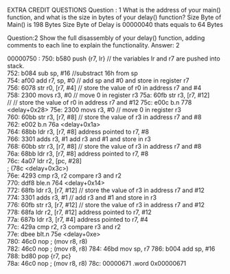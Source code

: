 EXTRA CREDIT QUESTIONS Question : 1 What is the address of your main() function, and what is the size in bytes of your delay() function? Size Byte of Main() is 198 Bytes Size Byte of Delay is 00000040 thats equals to 64 Bytes

Question:2 Show the full disassembly of your delay() function, adding comments to each line to explain the functionality. Answer: 2


00000750 : 750: b580 push {r7, lr} // the variables lr and r7 are pushed into stack.</br>
 752: b084 sub sp, #16 //substract 16h from sp </br>
 754: af00 add r7, sp, #0 // add sp and #0 and store in register r7 </br>
 756: 6078 str r0, [r7, #4] // store the value of r0 in address r7 and #4</br>
  758: 2300 movs r3, #0  // move 0 in register r3 75a: 60fb str r3, [r7, #12] </br>
  // // store the value of r0 in address r7 and #12 75c: e00c b.n 
  778 <delay+0x28> 75e: 2300 movs r3, #0 // move 0 in register r3 </br> 760: 60bb str r3, [r7, #8] // store the value of r3 in address r7 and #8</br> 762: e002 b.n 76a <delay+0x1a></br> 764: 68bb ldr r3, [r7, #8] address pointed to r7, #8 </br> 766: 3301 adds r3, #1 add r3 and #1 and store in r3 </br>768: 60bb str r3, [r7, #8] // store the value of r3 in address r7 and #8</br> 76a: 68bb ldr r3, [r7, #8] address pointed to r7, #8 </br>76c: 4a07 ldr r2, [pc, #28] </br>; (78c <delay+0x3c>) </br>76e: 4293 cmp r3, r2 compare r3 and r2</br> 770: ddf8 ble.n 764 <delay+0x14></br> 772: 68fb ldr r3, [r7, #12] // store the value of r3 in address r7 and #12</br> 774: 3301 adds r3, #1 // add r3 and #1 and store in r3</br> 776: 60fb str r3, [r7, #12] // store the value of r3 in address r7 and #12 </br> 778: 68fa ldr r2, [r7, #12] address pointed to r7, #12 </br> 77a: 687b ldr r3, [r7, #4] address pointed to r7, #4 </br> 77c: 429a cmp r2, r3 compare r3 and r2 </br> 77e: dbee blt.n 75e <delay+0xe></br> 780: 46c0 nop ; (mov r8, r8) </br> 782: 46c0 nop ; (mov r8, r8) 784: 46bd mov sp, r7 786: b004 add sp, #16 </br> 788: bd80 pop {r7, pc} </br> 78a: 46c0 nop ; (mov r8, r8) 78c: 00000671 .word 0x00000671</br>
 